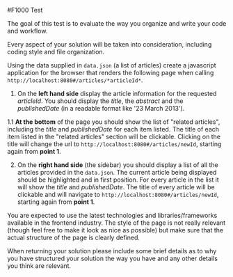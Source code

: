 #F1000 Test

The goal of this test is to evaluate the way you organize and write your code and workflow.

Every aspect of your solution will be taken into consideration, including coding style and file organization.

Using the data supplied in ```data.json``` (a list of articles) create a javascript application for the browser that renders the following page when calling ```http://localhost:8080#/articles/*articleId*```.

  1. On the **left hand side** display the article information for the requested *articleId*.
  You should display the *title*, the *abstract* and the *publishedDate* (in a readable format like '23 March 2013').

  1.1 **At the bottom** of the page you should show the list of "related articles", 
  including the *title* and *publishedDate* for each item listed.
  The title of each item listed in the "related articles" section will be clickable.
  Clicking on the title will change the url to ```http://localhost:8080#/articles/newId```, starting again from **point 1**.

  2. On the **right hand side** (the sidebar) you should display a list of
  all the articles provided in the ```data.json```. The current article being displayed should be highlighted and in first position.
  For every article in the list it will show the *title* and *publishedDate*.
  The title of every article will be clickable and will navigate to
  ```http://localhost:8080#/articles/newId```, starting again from **point 1**.

You are expected to use the latest technologies and libraries/frameworks available
in the frontend industry. The style of the page is not really relevant (though feel free to make it look 
as nice as possible) but make sure that the actual structure of the page is clearly defined.

When returning your solution please include some brief details as to why you have structured your solution the way you have and any other details you think are relevant.
